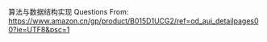 算法与数据结构实现
Questions From: https://www.amazon.cn/gp/product/B015D1UCG2/ref=od_aui_detailpages00?ie=UTF8&psc=1
